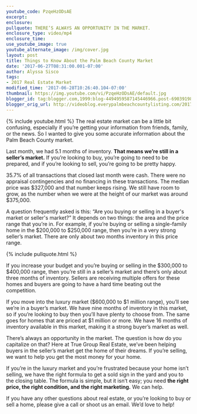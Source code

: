```yaml
---
youtube_code: PzqeHzODsAE
excerpt:
enclosure:
pullquote: THERE’S ALWAYS AN OPPORTUNITY IN THE MARKET.
enclosure_type: video/mp4
enclosure_time:
use_youtube_image: true
youtube_alternate_image: /img/cover.jpg
layout: post
title: Things to Know About the Palm Beach County Market
date: '2017-06-27T08:31:00.001-07:00'
author: Alyssa Sisco
tags:
- 2017 Real Estate Market
modified_time: '2017-06-28T10:26:40.104-07:00'
thumbnail: https://img.youtube.com/vi/PzqeHzODsAE/default.jpg
blogger_id: tag:blogger.com,1999:blog-4494959587145446966.post-6903919879114673967
blogger_orig_url: http://videoblog.everypalmbeachcountylisting.com/2017/06/things-to-know-about-palm-beach-county.html
---
```

{% include youtube.html %}
The real estate market can be a little bit confusing, especially if you’re getting your information from friends, family, or the news. So I wanted to give you some accurate information about the Palm Beach County market.


Last month, we had 5.1 months of inventory. **That means we’re still in a seller’s market.** If you’re looking to buy, you’re going to need to be prepared, and if you’re looking to sell, you’re going to be pretty happy.


35.7% of all transactions that closed last month were cash. There were no appraisal contingencies and no financing in these transactions. The median price was $327,000 and that number keeps rising. We still have room to grow, as the number when we were at the height of our market was around $375,000.

A question frequently asked is this: “Are you buying or selling in a buyer's market or seller's market?” It depends on two things: the area and the price range that you’re in. For example, if you’re buying or selling a single-family home in the $200,000 to $250,000 range, then you’re in a very strong seller’s market. There are only about two months inventory in this price range.

{% include pullquote.html %}

If you increase your budget and you’re buying or selling in the $300,000 to $400,000 range, then you’re still in a seller’s market and there’s only about three months of inventory. Sellers are receiving multiple offers for these homes and buyers are going to have a hard time beating out the competition.


If you move into the luxury market ($600,000 to $1 million range), you’ll see we’re in a buyer’s market. We have nine months of inventory in this market, so if you’re looking to buy then you’ll have plenty to choose from. The same goes for homes that are priced at $1 million or more. We have 16 months of inventory available in this market, making it a strong buyer’s market as well.


There’s always an opportunity in the market. The question is how do you capitalize on that? Here at True Group Real Estate, we’ve been helping buyers in the seller’s market get the home of their dreams. If you’re selling, we want to help you get the most money for your home.


If you’re in the luxury market and you’re frustrated because your home isn’t selling, we have the right formula to get a sold sign in the yard and you to the closing table. The formula is simple, but it isn’t easy; you need **the right price, the right condition, and the right marketing.** We can help.

If you have any other questions about real estate, or you’re looking to buy or sell a home, please give a call or shoot us an email. We’d love to help!
